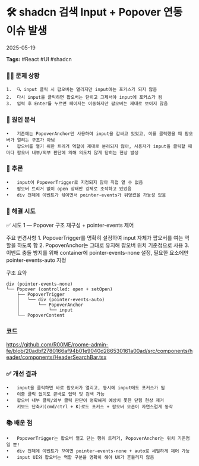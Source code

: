 # 🛠️ shadcn 검색 Input + Popover 연동 이슈 발생

2025-05-19

**Tags:** #React #UI #shadcn

### 😵‍💫 문제 상황

	1.	🔍 input 클릭 시 팝오버는 열리지만 input에는 포커스가 되지 않음
	2.	다시 input을 클릭하면 팝오버는 닫히고 그제서야 input에 포커스가 됨
	3.	입력 후 Enter를 누르면 페이지는 이동하지만 팝오버는 제대로 보이지 않음


### 🧩 원인 분석

	•	기존에는 PopoverAnchor만 사용하여 input을 감싸고 있었고, 이를 클릭했을 때 팝오버가 열리는 구조가 아님
	•	팝오버를 열기 위한 트리거 역할이 제대로 분리되지 않아, 사용자가 input을 클릭할 때마다 팝오버 내부/외부 판단에 의해 의도치 않게 닫히는 현상 발생

### 📌 추론
	•	input이 PopoverTrigger로 지정되지 않아 직접 열 수 없음
	•	팝오버 트리거 없이 open 상태만 강제로 조작하고 있었음
	•	div 전체에 이벤트가 섞이면서 pointer-events가 뒤엉켰을 가능성 있음


### 🔧 해결 시도


✅ 시도 1 — Popover 구조 재구성 + pointer-events 제어

주요 변경사항
	1.	PopoverTrigger를 명확히 설정하여 input 자체가 팝오버를 여는 역할을 하도록 함
	2.	PopoverAnchor는 그대로 유지해 팝오버 위치 기준점으로 사용
	3.	이벤트 충돌 방지를 위해 container에 pointer-events-none 설정, 필요한 요소에만 pointer-events-auto 지정

구조 요약

```
div (pointer-events-none)
└── Popover (controlled: open + setOpen)
    ├── PopoverTrigger
    │   └── div (pointer-events-auto)
    │       └── PopoverAnchor
    │           └── input
    └── PopoverContent
```

### 코드

https://github.com/R00ME/roome-admin-fe/blob/20adbf2780166af94b01e9040d286530161a00ad/src/components/header/components/HeaderSearchBar.tsx



### ✅ 개선 결과
	•	input을 클릭하면 바로 팝오버가 열리고, 동시에 input에도 포커스가 됨
	•	이중 클릭 없이도 곧바로 입력 및 검색 가능
	•	팝오버 내부 클릭/외부 클릭 판단이 명확해져 예상치 못한 닫힘 현상 제거
	•	키보드 단축키(cmd/ctrl + K)로도 포커스 + 팝오버 오픈이 자연스럽게 동작

### 📚 배운 점

	•	PopoverTrigger는 팝오버 열고 닫는 행위 트리거, PopoverAnchor는 위치 기준점일 뿐!
	•	div 전체에 이벤트가 꼬이면 pointer-events-none + auto로 세밀하게 제어 가능
	•	input UI와 팝오버는 역할 구분을 명확히 해야 UX가 흔들리지 않음